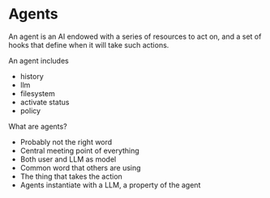 # Agents

An agent is an AI endowed with a series of resources to act on, and a set of hooks that define when it will take such actions.

An agent includes
- history
- llm
- filesystem
- activate status
- policy

What are agents?
- Probably not the right word
- Central meeting point of everything
- Both user and LLM as model
- Common word that others are using
- The thing that takes the action
- Agents instantiate with a LLM, a property of the agent